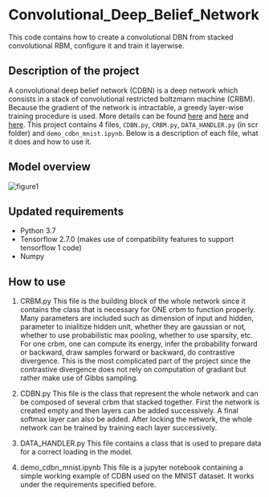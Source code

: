# Convolutional_Deep_Belief_Network
This code contains how to create a convolutional DBN from stacked convolutional RBM, configure it and train it layerwise. 


## Description of the project
A convolutional deep belief network (CDBN) is a deep network which consists in a stack of convolutional restricted boltzmann machine (CRBM). 
Because the gradient of the network is intractable, a greedy layer-wise training procedure is used. 
More details can be found [here](https://www.cs.princeton.edu/~rajeshr/papers/icml09-ConvolutionalDeepBeliefNetworks.pdf) and [here](https://papers.nips.cc/paper/3048-greedy-layer-wise-training-of-deep-networks.pdf) and [here](https://www.cs.toronto.edu/~hinton/science.pdf).
This project contains 4 files, `CDBN.py`, `CRBM.py`, `DATA_HANDLER.py` (in scr folder) and `demo_cdbn_mnist.ipynb`.
Below is a description of each file, what it does and how to use it.


## Model overview
![figure1](https://i.stack.imgur.com/J7FZG.jpg)


## Updated requirements
- Python 3.7
- Tensorflow 2.7.0 (makes use of compatibility features to support tensorflow 1 code)
- Numpy


## How to use
1. CRBM.py
This file is the building block of the whole network since it contains the class that is necessary for ONE crbm to function properly. 
Many parameters are included such as dimension of input and hidden, parameter to inialitize hidden unit, whether they are gaussian or not, whether to use probabilistic max pooling, whether to use sparsity, etc.
For one crbm, one can compute its energy, infer the probability forward or backward, draw samples forward or backward, do contrastive divergence. This is the most complicated part of the project since the contrastive divergence does not rely on computation of gradiant but rather make use of Gibbs sampling. 

2. CDBN.py
This file is the class that represent the whole network and can be composed of several crbm that stacked together. First the network is created empty and then layers can be added successively. A final softmax layer can also be added. After locking the network, the whole network can be trained by training each layer successively.

3. DATA_HANDLER.py
This file contains a class that is used to prepare data for a correct loading in the model.

3. demo_cdbn_mnist.ipynb
This file is a jupyter notebook containing a simple working example of CDBN used on the MNIST dataset. It works under the requirements specified before.
